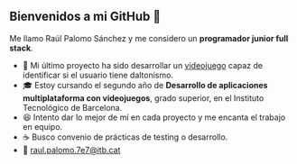 ## Bienvenidos a mi GitHub 👋
Me llamo Raúl Palomo Sánchez y me considero un **programador junior full stack**.
- 🔴 Mi último proyecto ha sido desarrollar un [videojuego](https://github.com/Pol-Robledillo/Whack-A-Hara/tree/main) capaz de identificar si el usuario tiene daltonismo.
- 🎓 Estoy cursando el segundo año de **Desarrollo de aplicaciones multiplataforma con videojuegos**, grado superior, en el Instituto Tecnológico de Barcelona.
- 😆 Intento dar lo mejor de mí en cada proyecto y me encanta el trabajo en equipo.
- ☕ Busco convenio de prácticas de testing o desarrollo.
- 📩 raul.palomo.7e7@itb.cat
<!--
**RaulPalomo/RaulPalomo** is a ✨ _special_ ✨ repository because its `README.md` (this file) appears on your GitHub profile.

Here are some ideas to get you started:

- 🔭 I’m currently working on ...
- 🌱 I’m currently learning ...
- 👯 I’m looking to collaborate on ...
- 🤔 I’m looking for help with ...
- 💬 Ask me about ...
- 📫 How to reach me: ...
- 😄 Pronouns: ...
- ⚡ Fun fact: ...
-->

